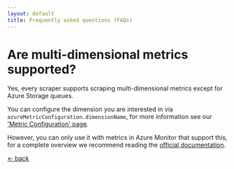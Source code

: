 ```yaml
---
layout: default
title: Frequently asked questions (FAQs)
---
```


# Are multi-dimensional metrics supported?

Yes, every scraper supports scraping multi-dimensional metrics except for
Azure Storage queues.

You can configure the dimension you are interested in via
`azureMetricConfiguration.dimensionName`, for more information see
our ['Metric Configuration' page](/configuration/v1.x/metrics/#metrics).

However, you can only use it with metrics in Azure Monitor that support this,
for a complete overview we recommend reading the
[official documentation](https://docs.microsoft.com/en-us/azure/azure-monitor/platform/metrics-supported).

[&larr; back](/)
